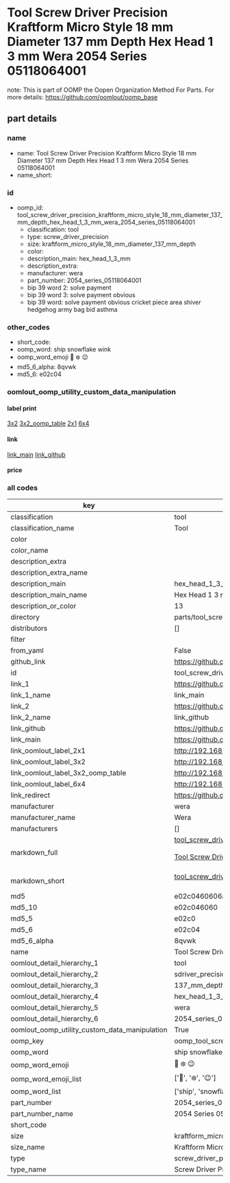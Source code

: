 # Tool Screw Driver Precision Kraftform Micro Style 18 mm Diameter 137 mm Depth Hex Head 1 3 mm Wera 2054 Series 05118064001  

note: This is part of OOMP the Oopen Organization Method For Parts. For more details: https://github.com/oomlout/oomp_base

##  part details
  







### name
* name: Tool Screw Driver Precision Kraftform Micro Style 18 mm Diameter 137 mm Depth Hex Head 1 3 mm Wera 2054 Series 05118064001
* name_short: 
### id
* oomp_id: tool_screw_driver_precision_kraftform_micro_style_18_mm_diameter_137_mm_depth_hex_head_1_3_mm_wera_2054_series_05118064001
  * classification: tool
  * type: screw_driver_precision
  * size: kraftform_micro_style_18_mm_diameter_137_mm_depth
  * color: 
  * description_main: hex_head_1_3_mm
  * description_extra: 
  * manufacturer: wera
  * part_number: 2054_series_05118064001
  * bip 39 word 2: solve payment
  * bip 39 word 3: solve payment obvious
  * bip 39 word: solve payment obvious cricket piece area shiver hedgehog army bag bid asthma

### other_codes
* short_code: 
* oomp_word: ship snowflake wink
* oomp_word_emoji :ship: :snowflake: :wink:
* md5_6_alpha: 8qvwk
* md5_6: e02c04






### oomlout_oomp_utility_custom_data_manipulation
#### label print
[3x2](http://192.168.1.245:1112/?label=oomp%208qvwk)
[3x2_oomp_table](http://192.168.1.108:1112/?label=oomp%208qvwk)
[2x1](http://192.168.1.242:1112/?label=oomp%208qvwk)
[6x4](http://192.168.1.55:1112/?label=oomp%208qvwk)    

#### link

[link_main](https://github.com/oomlout/oomlout_oomp_version_1_messy/tree/main/parts/tool_screw_driver_precision_kraftform_micro_style_18_mm_diameter_137_mm_depth_hex_head_1_3_mm_wera_2054_series_05118064001) [link_github](https://github.com/oomlout/oomlout_oomp_version_1_messy/tree/main/parts/tool_screw_driver_precision_kraftform_micro_style_18_mm_diameter_137_mm_depth_hex_head_1_3_mm_wera_2054_series_05118064001)                             

#### price







### all codes 
| key | value |  
| --- | --- |  
| classification | tool |  
| classification_name | Tool |  
| color |  |  
| color_name |  |  
| description_extra |  |  
| description_extra_name |  |  
| description_main | hex_head_1_3_mm |  
| description_main_name | Hex Head 1 3 mm |  
| description_or_color | 13 |  
| directory | parts/tool_screw_driver_precision_kraftform_micro_style_18_mm_diameter_137_mm_depth_hex_head_1_3_mm_wera_2054_series_05118064001 |  
| distributors | [] |  
| filter |  |  
| from_yaml | False |  
| github_link | https://github.com/oomlout/oomlout_oomp_part_src/tree/main/parts/tool_screw_driver_precision_kraftform_micro_style_18_mm_diameter_137_mm_depth_hex_head_1_3_mm_wera_2054_series_05118064001 |  
| id | tool_screw_driver_precision_kraftform_micro_style_18_mm_diameter_137_mm_depth_hex_head_1_3_mm_wera_2054_series_05118064001 |  
| link_1 | https://github.com/oomlout/oomlout_oomp_version_1_messy/tree/main/parts/tool_screw_driver_precision_kraftform_micro_style_18_mm_diameter_137_mm_depth_hex_head_1_3_mm_wera_2054_series_05118064001 |  
| link_1_name | link_main |  
| link_2 | https://github.com/oomlout/oomlout_oomp_version_1_messy/tree/main/parts/tool_screw_driver_precision_kraftform_micro_style_18_mm_diameter_137_mm_depth_hex_head_1_3_mm_wera_2054_series_05118064001 |  
| link_2_name | link_github |  
| link_github | https://github.com/oomlout/oomlout_oomp_version_1_messy/tree/main/parts/tool_screw_driver_precision_kraftform_micro_style_18_mm_diameter_137_mm_depth_hex_head_1_3_mm_wera_2054_series_05118064001 |  
| link_main | https://github.com/oomlout/oomlout_oomp_version_1_messy/tree/main/parts/tool_screw_driver_precision_kraftform_micro_style_18_mm_diameter_137_mm_depth_hex_head_1_3_mm_wera_2054_series_05118064001 |  
| link_oomlout_label_2x1 | http://192.168.1.242:1112/?label=oomp%208qvwk |  
| link_oomlout_label_3x2 | http://192.168.1.245:1112/?label=oomp%208qvwk |  
| link_oomlout_label_3x2_oomp_table | http://192.168.1.108:1112/?label=oomp%208qvwk |  
| link_oomlout_label_6x4 | http://192.168.1.55:1112/?label=oomp%208qvwk |  
| link_redirect | https://github.com/oomlout/oomlout_oomp_version_1_messy/tree/main/parts/tool_screw_driver_precision_kraftform_micro_style_18_mm_diameter_137_mm_depth_hex_head_1_3_mm_wera_2054_series_05118064001 |  
| manufacturer | wera |  
| manufacturer_name | Wera |  
| manufacturers | [] |  
| markdown_full | [tool_screw_driver_precision_kraftform_micro_style_18_mm_diameter_137_mm_depth_hex_head_1_3_mm_wera_2054_series_05118064001](none)<br>[](none)<br>[Tool Screw Driver Precision Kraftform Micro Style 18 Mm Diameter 137 Mm Depth Hex Head 1 3 Mm Wera 2054 Series 05118064001](none)<br><br> |  
| markdown_short | [tool_screw_driver_precision_kraftform_micro_style_18_mm_diameter_137_mm_depth_hex_head_1_3_mm_wera_2054_series_05118064001](none)<br><br> |  
| md5 | e02c0460606a98c42d52333731686e77 |  
| md5_10 | e02c046060 |  
| md5_5 | e02c0 |  
| md5_6 | e02c04 |  
| md5_6_alpha | 8qvwk |  
| name | Tool Screw Driver Precision Kraftform Micro Style 18 mm Diameter 137 mm Depth Hex Head 1 3 mm Wera 2054 Series 05118064001 |  
| oomlout_detail_hierarchy_1 | tool |  
| oomlout_detail_hierarchy_2 | sdriver_precision |  
| oomlout_detail_hierarchy_3 | 137_mm_depth |  
| oomlout_detail_hierarchy_4 | hex_head_1_3_mm |  
| oomlout_detail_hierarchy_5 | wera |  
| oomlout_detail_hierarchy_6 | 2054_series_05118064001 |  
| oomlout_oomp_utility_custom_data_manipulation | True |  
| oomp_key | oomp_tool_screw_driver_precision_kraftform_micro_style_18_mm_diameter_137_mm_depth_hex_head_1_3_mm_wera_2054_series_05118064001 |  
| oomp_word | ship snowflake wink |  
| oomp_word_emoji | :ship: :snowflake: :wink: |  
| oomp_word_emoji_list | [':ship:', ':snowflake:', ':wink:'] |  
| oomp_word_list | ['ship', 'snowflake', 'wink'] |  
| part_number | 2054_series_05118064001 |  
| part_number_name | 2054 Series 05118064001 |  
| short_code |  |  
| size | kraftform_micro_style_18_mm_diameter_137_mm_depth |  
| size_name | Kraftform Micro Style 18 mm Diameter 137 mm Depth |  
| type | screw_driver_precision |  
| type_name | Screw Driver Precision |  
